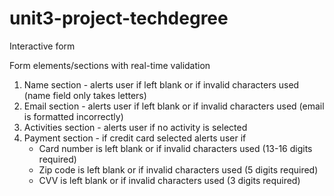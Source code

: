 # unit3-project-techdegree
 Interactive form

 Form elements/sections with real-time validation
 1. Name section - alerts user if left blank or if invalid characters used (name field only takes letters)
 2. Email section - alerts user if left blank or if invalid characters used (email is formatted incorrectly)
 3. Activities section - alerts user if no activity is selected
 4. Payment section - if credit card selected alerts user if 
    * Card number is left blank or if invalid characters used (13-16 digits required)
    * Zip code is left blank or if invalid characters used (5 digits required)
    * CVV is left blank or if invalid characters used (3 digits required)
